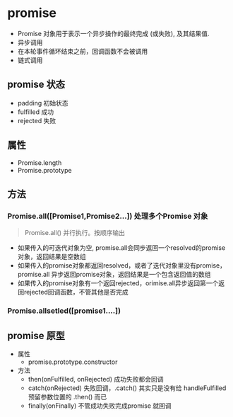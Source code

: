 # promise
 - Promise 对象用于表示一个异步操作的最终完成 (或失败), 及其结果值.
 - 异步调用
 - 在本轮事件循环结束之前，回调函数不会被调用
 - 链式调用
## promise 状态
 - padding 初始状态
 - fulfilled 成功
 - rejected 失败

## 属性
 - Promise.length
 - Promise.prototype

## 方法
### Promise.all([Promise1,Promise2...]) 处理多个Promise 对象
> Promise.all() 并行执行。按顺序输出	 
 - 如果传入的可迭代对象为空, promise.all会同步返回一个resolved的promise对象，返回结果是空数组
- 如果传入的promise对象都返回resolved，或者了迭代对象里没有promise，promise.all 异步返回promise对象，返回结果是一个包含返回值的数组
 - 如果传入的promise对象有一个返回rejected，orimise.all异步返回第一个返回rejected回调函数，不管其他是否完成

### Promise.allsetled([promise1....]) 


## promise 原型
 - 属性
	- promise.prototype.constructor
 - 方法
 	- then(onFulfilled, onRejected) 成功失败都会回调
	- catch(onRejected) 失败回调，.catch() 其实只是没有给 handleFulfilled 预留参数位置的 .then() 而已
	- finally(onFinally) 不管成功失败完成promise 就回调


